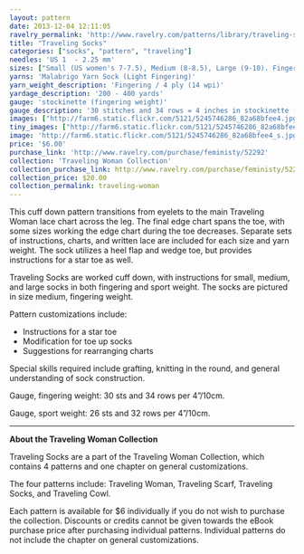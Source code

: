 ```yaml
---
layout: pattern
date: 2013-12-04 12:11:05
ravelry_permalink: 'http://www.ravelry.com/patterns/library/traveling-socks-2'
title: "Traveling Socks"
categories: ["socks", "pattern", "traveling"]
needles: 'US 1  - 2.25 mm'
sizes: ["Small (US women's 7-7.5), Medium (8-8.5), Large (9-10). Fingering and sport weight."]
yarns: 'Malabrigo Yarn Sock (Light Fingering)'
yarn_weight_description: 'Fingering / 4 ply (14 wpi)'
yardage_description: '200 - 400 yards'
gauge: 'stockinette (fingering weight)'
gauge_description: '30 stitches and 34 rows = 4 inches in stockinette (fingering weight)'
images: ["http://farm6.static.flickr.com/5121/5245746286_82a68bfee4.jpg", "http://farm6.static.flickr.com/5007/5245746348_059ae1c68c.jpg", "http://farm6.static.flickr.com/5088/5245144223_ca9d48f12a.jpg", "http://farm6.static.flickr.com/5048/5245746206_b8de4eb11e.jpg", "http://farm6.static.flickr.com/5009/5245746418_288cc3b60d.jpg"]
tiny_images: ["http://farm6.static.flickr.com/5121/5245746286_82a68bfee4_s.jpg", "http://farm6.static.flickr.com/5007/5245746348_059ae1c68c_s.jpg", "http://farm6.static.flickr.com/5088/5245144223_ca9d48f12a_s.jpg", "http://farm6.static.flickr.com/5048/5245746206_b8de4eb11e_s.jpg", "http://farm6.static.flickr.com/5009/5245746418_288cc3b60d_s.jpg"]
image: 'http://farm6.static.flickr.com/5121/5245746286_82a68bfee4_s.jpg'
price: '$6.00'
purchase_link: 'http://www.ravelry.com/purchase/feministy/52292'
collection: 'Traveling Woman Collection'
collection_purchase_link: http://www.ravelry.com/purchase/feministy/52290 
collection_price: $20.00 
collection_permalink: traveling-woman 
---
```

<p>This cuff down pattern transitions from eyelets to the main Traveling Woman lace chart across the leg. The final edge chart spans the toe, with some sizes working the edge chart during the toe decreases. Separate sets of instructions, charts, and written lace are included for each size and yarn weight. The sock utilizes a heel flap and wedge toe, but provides instructions for a star toe as well.</p>

<p>Traveling Socks are worked cuff down, with instructions for small, medium, and large socks in both fingering and sport weight. The socks are pictured in size medium, fingering weight.</p>

<p>Pattern customizations include:</p>

<ul>
<li>Instructions for a star toe</li>

<li>Modification for toe up socks</li>

<li>Suggestions for rearranging charts</li>
</ul>

<p>Special skills required include grafting, knitting in the round, and general understanding of sock construction.</p>

<p>Gauge, fingering weight: 30 sts and 34 rows per 4&#8221;/10cm.</p>

<p>Gauge, sport weight: 26 sts and 32 rows per 4&#8221;/10cm.</p>
<hr />
<p><strong>About the Traveling Woman Collection</strong></p>

<p>Traveling Socks are a part of the Traveling Woman Collection, which contains 4 patterns and one chapter on general customizations.</p>

<p>The four patterns include: Traveling Woman, Traveling Scarf, Traveling Socks, and Traveling Cowl.</p>

<p>Each pattern is available for $6 individually if you do not wish to purchase the collection. Discounts or credits cannot be given towards the eBook purchase price after purchasing individual patterns. Individual patterns do not include the chapter on general customizations.</p>